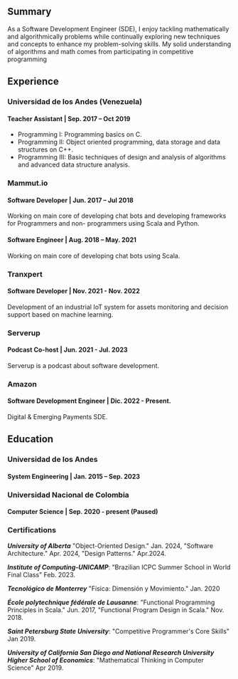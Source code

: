 ## Summary
As a Software Development Engineer (SDE), I enjoy tackling mathematically and algorithmically problems 
while continually exploring new techniques and concepts to enhance my problem-solving skills. 
My solid understanding of algorithms and math comes from participating in competitive programming

## Experience
### Universidad de los Andes (Venezuela)
#### Teacher Assistant | Sep. 2017 – Oct 2019
* Programming I: Programming basics on C.
* Programming II: Object oriented programming, data storage and data structures on C++.
* Programming III: Basic techniques of design and analysis of algorithms and advanced data structure analysis.

### Mammut.io
#### Software Developer | Jun. 2017 – Jul 2018
Working on main core of developing chat bots and developing frameworks for Programmers and non-
programmers using Scala and Python.
#### Software Engineer | Aug. 2018 – May. 2021
Working on main core of developing chat bots using Scala.

### Tranxpert
#### Software Developer | Nov. 2021 - Nov. 2022
Development of an industrial IoT system for assets monitoring and decision support based on machine learning.

### Serverup
#### Podcast Co-host | Jun. 2021 - Jul. 2023
Serverup is a podcast about software development.

### Amazon
#### Software Development Engineer | Dic. 2022 - Present.
Digital & Emerging Payments SDE.


## Education
### Universidad de los Andes
#### System Engineering | Jan. 2015 – Sep. 2023
### Universidad Nacional de Colombia
#### Computer Science | Sep. 2020 - present (Paused)

### Certifications
***University of Alberta***
"Object-Oriented Design." Jan. 2024, "Software Architecture." Apr. 2024, "Design Patterns." Apr.2024.

***Institute of Computing-UNICAMP***:
"Brazilian ICPC Summer School in World Final Class" Feb. 2023.

***Tecnológico de Monterrey***
"Física: Dimensión y Movimiento." Jan. 2020

***École polytechnique fédérale de Lausanne***: 
"Functional Programming Principles in Scala." Jun. 2017, "Functional Program Design in Scala." Nov. 2018. 

***Saint Petersburg State University***:
"Competitive Programmer's Core Skills" Jan 2019.

***University of California San Diego and National Research University Higher School of Economics***:
"Mathematical Thinking in Computer Science" Apr 2019.
